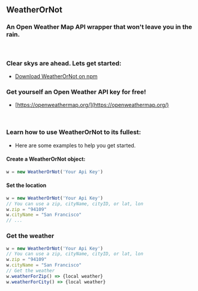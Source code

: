 ## WeatherOrNot
### An Open Weather Map API wrapper that won't leave you in the rain.
<br>

### Clear skys are ahead. Lets get started: 
* [Download WeatherOrNot on npm](https://www.npmjs.org)

### Get yourself an Open Weather API key for free!
* [https://openweathermap.org/](https://openweathermap.org/)

<br>

### Learn how to use WeatherOrNot to its fullest:
* Here are some examples to help you get started.

#### Create a WeatherOrNot object:
``` javascript
w = new WeatherOrNot('Your Api Key')
```

#### Set the location
``` javascript
w = new WeatherOrNot('Your Api Key')
// You can use a zip, cityName, cityID, or lat, lon
w.zip = "94109"
w.cityName = "San Francisco"
// ...
```
### Get the weather
``` javascript
w = new WeatherOrNot('Your Api Key')
// You can use a zip, cityName, cityID, or lat, lon
w.zip = "94109"
w.cityName = "San Francisco"
// Get the weather
w.weatherForZip() => {local weather}
w.weatherForCity() => {local weather}
```
